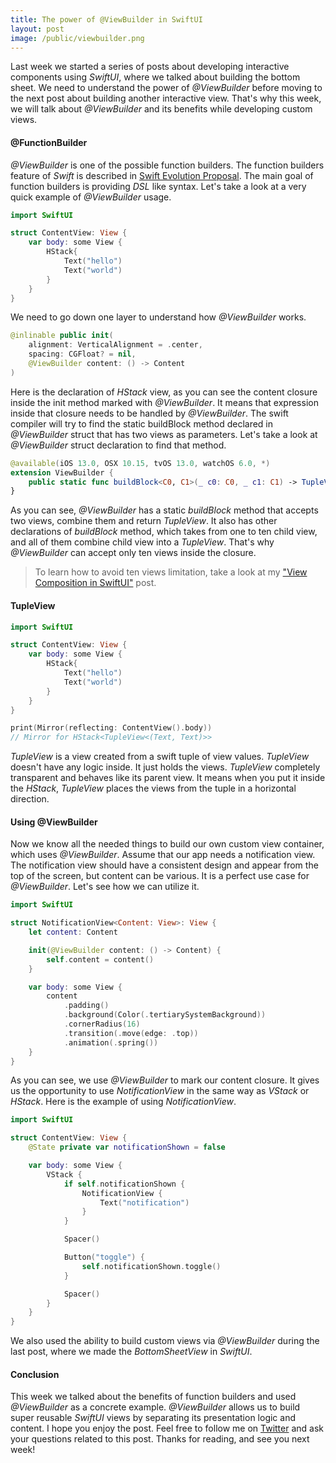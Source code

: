 ```yaml
---
title: The power of @ViewBuilder in SwiftUI
layout: post
image: /public/viewbuilder.png
---
```


Last week we started a series of posts about developing interactive components using *SwiftUI*, where we talked about building the bottom sheet. We need to understand the power of *@ViewBuilder* before moving to the next post about building another interactive view. That's why this week, we will talk about *@ViewBuilder* and its benefits while developing custom views.

#### @FunctionBuilder
*@ViewBuilder* is one of the possible function builders. The function builders feature of *Swift* is described in [Swift Evolution Proposal](https://github.com/apple/swift-evolution/blob/9992cf3c11c2d5e0ea20bee98657d93902d5b174/proposals/XXXX-function-builders.md). The main goal of function builders is providing *DSL* like syntax. Let's take a look at a very quick example of *@ViewBuilder* usage.

```swift
import SwiftUI

struct ContentView: View {
    var body: some View {
        HStack{
            Text("hello")
            Text("world")
        }
    }
}
```

We need to go down one layer to understand how *@ViewBuilder* works.

```swift
@inlinable public init(
    alignment: VerticalAlignment = .center,
    spacing: CGFloat? = nil,
    @ViewBuilder content: () -> Content
)
```

Here is the declaration of *HStack* view, as you can see the content closure inside the init method marked with *@ViewBuilder*. It means that expression inside that closure needs to be handled by *@ViewBuilder*. The swift compiler will try to find the static buildBlock method declared in *@ViewBuilder* struct that has two views as parameters. Let's take a look at *@ViewBuilder* struct declaration to find that method.

```swift
@available(iOS 13.0, OSX 10.15, tvOS 13.0, watchOS 6.0, *)
extension ViewBuilder {
    public static func buildBlock<C0, C1>(_ c0: C0, _ c1: C1) -> TupleView<(C0, C1)> where C0 : View, C1 : View
}
```

As you can see, *@ViewBuilder* has a static *buildBlock* method that accepts two views, combine them and return *TupleView*. It also has other declarations of *buildBlock* method, which takes from one to ten child view, and all of them combine child view into a *TupleView*. That's why *@ViewBuilder* can accept only ten views inside the closure.

> To learn how to avoid ten views limitation, take a look at my ["View Composition in SwiftUI"](/2019/10/30/view-composition-in-swiftui/) post.

#### TupleView
```swift
import SwiftUI

struct ContentView: View {
    var body: some View {
        HStack{
            Text("hello")
            Text("world")
        }
    }
}

print(Mirror(reflecting: ContentView().body))
// Mirror for HStack<TupleView<(Text, Text)>>
```

*TupleView* is a view created from a swift tuple of view values. *TupleView* doesn't have any logic inside. It just holds the views. *TupleView* completely transparent and behaves like its parent view. It means when you put it inside the *HStack*, *TupleView* places the views from the tuple in a horizontal direction.

#### Using @ViewBuilder
Now we know all the needed things to build our own custom view container, which uses *@ViewBuilder*. Assume that our app needs a notification view. The notification view should have a consistent design and appear from the top of the screen, but content can be various. It is a perfect use case for *@ViewBuilder*. Let's see how we can utilize it.

```swift
import SwiftUI

struct NotificationView<Content: View>: View {
    let content: Content

    init(@ViewBuilder content: () -> Content) {
        self.content = content()
    }

    var body: some View {
        content
            .padding()
            .background(Color(.tertiarySystemBackground))
            .cornerRadius(16)
            .transition(.move(edge: .top))
            .animation(.spring())
    }
}
```

As you can see, we use *@ViewBuilder* to mark our content closure. It gives us the opportunity to use *NotificationView* in the same way as *VStack* or *HStack*. Here is the example of using *NotificationView*.

```swift
import SwiftUI

struct ContentView: View {
    @State private var notificationShown = false

    var body: some View {
        VStack {
            if self.notificationShown {
                NotificationView {
                    Text("notification")
                }
            }

            Spacer()

            Button("toggle") {
                self.notificationShown.toggle()
            }

            Spacer()
        }
    }
}
```

We also used the ability to build custom views via *@ViewBuilder* during the last post, where we made the *BottomSheetView* in *SwiftUI*. 

#### Conclusion
This week we talked about the benefits of function builders and used *@ViewBuilder* as a concrete example. *@ViewBuilder* allows us to build super reusable *SwiftUI* views by separating its presentation logic and content. I hope you enjoy the post. Feel free to follow me on [Twitter](https://twitter.com/mecid) and ask your questions related to this post. Thanks for reading, and see you next week! 